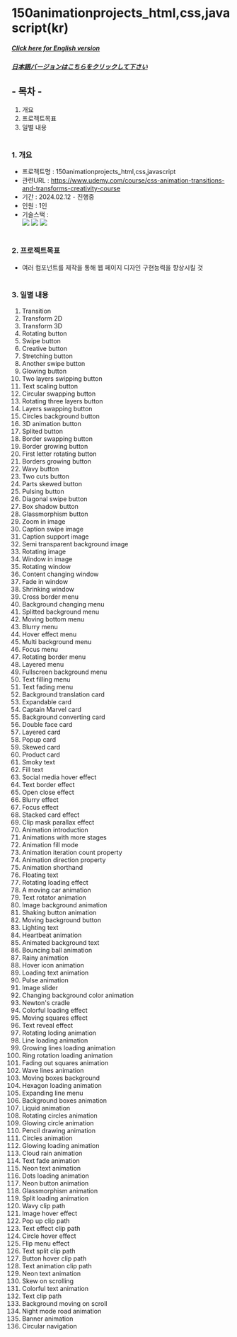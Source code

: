 # 150animationprojects_html,css,javascript(kr)

##### [Click here for English version](README_EN.md)

##### [日本語バージョンはこちらをクリックして下さい](README_JP.md)

## - 목차 -

1. 개요
2. 프로젝트목표
3. 일별 내용
   </br>
   </br>

### 1. 개요

- 프로젝트명 : 150animationprojects_html,css,javascript
- 관련URL : https://www.udemy.com/course/css-animation-transitions-and-transforms-creativity-course
- 기간 : 2024.02.12 - 진행중
- 인원 : 1인
- 기술스택 : </br>
  <img src="https://img.shields.io/badge/HTML5-E34F26?style=for-the-badge&logo=HTML5&logoColor=white">
  <img src="https://img.shields.io/badge/CSS3-1572B6?style=for-the-badge&logo=CSS3&logoColor=white">
  <img src="https://img.shields.io/badge/Javascript-F7DF1E?style=for-the-badge&logo=Javascript&logoColor=white">
  </br>
  </br>

### 2. 프로젝트목표

- 여러 컴포넌트를 제작을 통해 웹 페이지 디자인 구현능력을 향상시킬 것
  </br>
  </br>

### 3. 일별 내용

1. Transition
2. Transform 2D
3. Transform 3D
4. Rotating button
5. Swipe button
6. Creative button
7. Stretching button
8. Another swipe button
9. Glowing button
10. Two layers swipping button
11. Text scaling button
12. Circular swapping button
13. Rotating three layers button
14. Layers swapping button
15. Circles background button
16. 3D animation button
17. Splited button
18. Border swapping button
19. Border growing button
20. First letter rotating button
21. Borders growing button
22. Wavy button
23. Two cuts button
24. Parts skewed button
25. Pulsing button
26. Diagonal swipe button
27. Box shadow button
28. Glassmorphism button
29. Zoom in image
30. Caption swipe image
31. Caption support image
32. Semi transparent background image
33. Rotating image
34. Window in image
35. Rotating window
36. Content changing window
37. Fade in window
38. Shrinking window
39. Cross border menu
40. Background changing menu
41. Splitted background menu
42. Moving bottom menu
43. Blurry menu
44. Hover effect menu
45. Multi background menu
46. Focus menu
47. Rotating border menu
48. Layered menu
49. Fullscreen background menu
50. Text filling menu
51. Text fading menu
52. Background translation card
53. Expandable card
54. Captain Marvel card
55. Background converting card
56. Double face card
57. Layered card
58. Popup card
59. Skewed card
60. Product card
61. Smoky text
62. Fill text
63. Social media hover effect
64. Text border effect
65. Open close effect
66. Blurry effect
67. Focus effect
68. Stacked card effect
69. Clip mask parallax effect
70. Animation introduction
71. Animations with more stages
72. Animation fill mode
73. Animation iteration count property
74. Animation direction property
75. Animation shorthand
76. Floating text
77. Rotating loading effect
78. A moving car animation
79. Text rotator animation
80. Image background animation
81. Shaking button animation
82. Moving background button
83. Lighting text
84. Heartbeat animation
85. Animated background text
86. Bouncing ball animation
87. Rainy animation
88. Hover icon animation
89. Loading text animation
90. Pulse animation
91. Image slider
92. Changing background color animation
93. Newton's cradle
94. Colorful loading effect
95. Moving squares effect
96. Text reveal effect
97. Rotating loding animation
98. Line loading animation
99. Growing lines loading animation
100. Ring rotation loading animation
101. Fading out squares animation
102. Wave lines animation
103. Moving boxes background
104. Hexagon loading animation
105. Expanding line menu
106. Background boxes animation
107. Liquid animation
108. Rotating circles animation
109. Glowing circle animation
110. Pencil drawing animation
111. Circles animation
112. Glowing loading animation
113. Cloud rain animation
114. Text fade animation
115. Neon text animation
116. Dots loading animation
117. Neon button animation
118. Glassmorphism animation
119. Split loading animation
120. Wavy clip path
121. Image hover effect
122. Pop up clip path
123. Text effect clip path
124. Circle hover effect
125. Flip menu effect
126. Text split clip path
127. Button hover clip path
128. Text animation clip path
129. Neon text animation
130. Skew on scrolling
131. Colorful text animation
132. Text clip path
133. Background moving on scroll
134. Night mode road animation
135. Banner animation
136. Circular navigation
